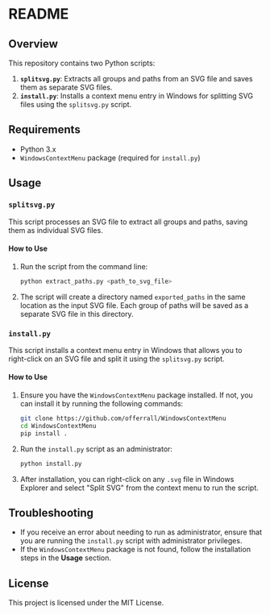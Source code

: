 # README

## Overview

This repository contains two Python scripts:

1. **`splitsvg.py`**: Extracts all groups and paths from an SVG file and saves them as separate SVG files.
2. **`install.py`**: Installs a context menu entry in Windows for splitting SVG files using the `splitsvg.py` script.

## Requirements

- Python 3.x
- `WindowsContextMenu` package (required for `install.py`)

## Usage

### `splitsvg.py`

This script processes an SVG file to extract all groups and paths, saving them as individual SVG files.

#### How to Use

1. Run the script from the command line:
    ```bash
    python extract_paths.py <path_to_svg_file>
    ```
2. The script will create a directory named `exported_paths` in the same location as the input SVG file. Each group of paths will be saved as a separate SVG file in this directory.

### `install.py`

This script installs a context menu entry in Windows that allows you to right-click on an SVG file and split it using the `splitsvg.py` script.

#### How to Use

1. Ensure you have the `WindowsContextMenu` package installed. If not, you can install it by running the following commands:
    ```bash
    git clone https://github.com/offerrall/WindowsContextMenu
    cd WindowsContextMenu
    pip install .
    ```

2. Run the `install.py` script as an administrator:
    ```bash
    python install.py
    ```
3. After installation, you can right-click on any `.svg` file in Windows Explorer and select "Split SVG" from the context menu to run the script.

## Troubleshooting

- If you receive an error about needing to run as administrator, ensure that you are running the `install.py` script with administrator privileges.
- If the `WindowsContextMenu` package is not found, follow the installation steps in the **Usage** section.

## License

This project is licensed under the MIT License.
